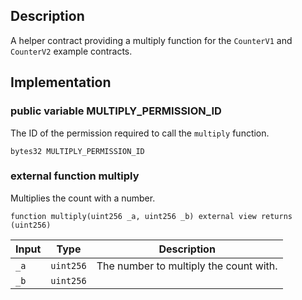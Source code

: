 
## Description

A helper contract providing a multiply function for the `CounterV1` and `CounterV2` example contracts.

## Implementation

### public variable MULTIPLY_PERMISSION_ID

The ID of the permission required to call the `multiply` function.

```solidity
bytes32 MULTIPLY_PERMISSION_ID 
```

### external function multiply

Multiplies the count with a number.

```solidity
function multiply(uint256 _a, uint256 _b) external view returns (uint256) 
```

| Input | Type | Description |
|:----- | ---- | ----------- |
| `_a` | `uint256` | The number to multiply the count with. |
| `_b` | `uint256` |  |

<!--CONTRACT_END-->

